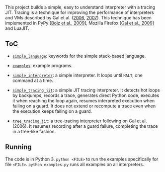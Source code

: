 This project builds a simple, easy to understand interpreter with a tracing JIT.
Tracing is a technique for improving the performance of interpreters and VMs described by Gal et al. ([2006](http://citeseerx.ist.psu.edu/viewdoc/download?doi=10.1.1.113.557&rep=rep1&type=pdf), [2007](https://citeseerx.ist.psu.edu/viewdoc/download?doi=10.1.1.85.2412&rep=rep1&type=pdf)).
This technique has been implemented in PyPy [[Bolz et al., 2009](https://dl.acm.org/doi/10.1145/1565824.1565827)], Mozilla Firefox [[Gal et al., 2009](https://dl.acm.org/doi/10.1145/1543135.1542528)] and LuaJIT.

## ToC

- [`simple_language`](simple_language.py): keywords for the simple stack-based language.

- [`examples`](examples.py): example programs.

- [`simple_interpreter`](simple_interpreter.py): a simple interpreter.
  It loops until `HALT`, one command at a time.

- [`simple_tracing_jit`](simple_tracing_jit.py): a simple JIT tracing interpreter.
  It detects hot loops by backjumps, records a trace, generates direct Python code, executes it when reaching the loop again, resumes interpreted execution when failing on a guard.
  It does not extend or recompute a trace even when the execution keeps failing on a guard.
- [`tree_tracing_jit`](tree_tracing_jit.py): a tree-tracing interpreter following on Gal et al. (2006).
  It resumes recording after a guard failure, completing the trace in a tree-like fashion.

## Running

The code is in Python 3. `python <FILE>` to run the examples specifically for file `<FILE>`. `python examples.py` runs all examples on all interpreters.
